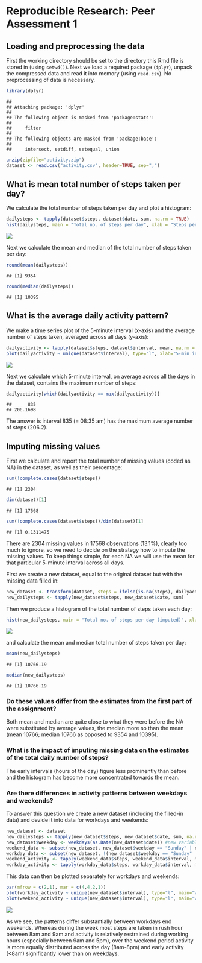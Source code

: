 # Reproducible Research: Peer Assessment 1

## Loading and preprocessing the data
First the working directory should be set to the directory this Rmd file is stored in (using `setwd()`). Next we load a required package (`dplyr`), unpack the compressed data and read it into memory (using `read.csv`). No preprocessing of data is necessary.


```r
library(dplyr)
```

```
## 
## Attaching package: 'dplyr'
## 
## The following object is masked from 'package:stats':
## 
##     filter
## 
## The following objects are masked from 'package:base':
## 
##     intersect, setdiff, setequal, union
```

```r
unzip(zipfile="activity.zip")
dataset <- read.csv("activity.csv", header=TRUE, sep=",")
```

## What is mean total number of steps taken per day?
We calculate the total number of steps taken per day and plot a histogram:

```r
dailysteps <- tapply(dataset$steps, dataset$date, sum, na.rm = TRUE) 
hist(dailysteps, main = "Total no. of steps per day", xlab = "Steps per day", ylab="No. of days")
```

![](PA1_template_files/figure-html/unnamed-chunk-2-1.png) 

Next we calculate the mean and median of the total number of steps taken per day:

```r
round(mean(dailysteps))
```

```
## [1] 9354
```

```r
round(median(dailysteps))
```

```
## [1] 10395
```

## What is the average daily activity pattern?
We make a time series plot of the 5-minute interval (x-axis) and the average number of steps taken, averaged across all days (y-axis):

```r
dailyactivity <- tapply(dataset$steps, dataset$interval, mean, na.rm = TRUE)
plot(dailyactivity ~ unique(dataset$interval), type="l", xlab="5-min interval", ylab="Average no. of steps")
```

![](PA1_template_files/figure-html/unnamed-chunk-4-1.png) 

Next we calculate which 5-minute interval, on average across all the days in the dataset, contains the maximum number of steps:

```r
dailyactivity[which(dailyactivity == max(dailyactivity))]
```

```
##      835 
## 206.1698
```
The answer is interval 835 (= 08:35 am) has the maximum average number of steps (206.2).

## Imputing missing values
First we calculate and report the total number of missing values (coded as NA) in the dataset, as well as their percentage:

```r
sum(!complete.cases(dataset$steps))
```

```
## [1] 2304
```

```r
dim(dataset)[1]
```

```
## [1] 17568
```

```r
sum(!complete.cases(dataset$steps))/dim(dataset)[1]
```

```
## [1] 0.1311475
```

There are 2304 missing values in 17568 observations (13.1%), clearly too much to ignore, so we need to decide on the strategy how to impute the missing values. To keep things simple, for each NA we will use the mean for that particular 5-minute interval across all days.

First we create a new dataset, equal to the original dataset but with the missing data filled in:

```r
new_dataset <- transform(dataset, steps = ifelse(is.na(steps), dailyactivity, steps))
new_dailysteps <- tapply(new_dataset$steps, new_dataset$date, sum) 
```

Then we produce a histogram of the total number of steps taken each day:

```r
hist(new_dailysteps, main = "Total no. of steps per day (imputed)", xlab = "Steps per day", ylab="No. of days")
```

![](PA1_template_files/figure-html/unnamed-chunk-8-1.png) 

and calculate the mean and median total number of steps taken per day:

```r
mean(new_dailysteps)
```

```
## [1] 10766.19
```

```r
median(new_dailysteps)
```

```
## [1] 10766.19
```

### Do these values differ from the estimates from the first part of the assignment?
Both mean and median are quite close to what they were before the NA were substituted by average values, the median more so than the mean (mean 10766; median 10766 as opposed to 9354 and 10395).

### What is the impact of imputing missing data on the estimates of the total daily number of steps?
The early intervals (hours of the day) figure less prominently than before and the histogram has become more concentrated towards the mean.

### Are there differences in activity patterns between weekdays and weekends?
To answer this question we create a new dataset (including the filled-in data) and devide it into data for workdays and weekends:


```r
new_dataset <- dataset
new_dailysteps <- tapply(new_dataset$steps, new_dataset$date, sum, na.rm = FALSE) 
new_dataset$weekday <- weekdays(as.Date(new_dataset$date)) #new variable
weekend_data <- subset(new_dataset, new_dataset$weekday == "Sunday" | new_dataset$weekday == "Saturday")
workday_data <- subset(new_dataset, !(new_dataset$weekday == "Sunday" | new_dataset$weekday == "Saturday"))
weekend_activity <- tapply(weekend_data$steps, weekend_data$interval, mean, na.rm = TRUE)
workday_activity <- tapply(workday_data$steps, workday_data$interval, mean, na.rm = TRUE)
```

This data can then be plotted separately for workdays and weekends:

```r
par(mfrow = c(2,1), mar = c(4,4,2,1))
plot(workday_activity ~ unique(new_dataset$interval), type="l", main="Workdays", xlab="5-min interval", ylab="Average no. of steps")
plot(weekend_activity ~ unique(new_dataset$interval), type="l", main="Weekend", xlab="5-min interval", ylab="Average no. of steps")
```

![](PA1_template_files/figure-html/unnamed-chunk-11-1.png) 

As we see, the patterns differ substantially between workdays end weekends. Whereas during the week most steps are taken in rush hour between 8am and 9am and activity is relatively restrained during working hours (especially between 9am and 5pm), over the weekend period activity is more equally distributed across the day (8am-8pm) and early activity (<8am) significantly lower than on weekdays.
